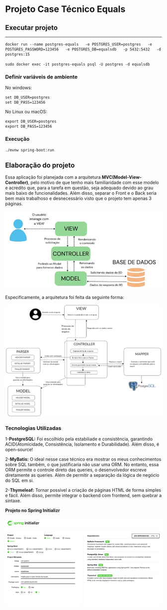 # Projeto Case Técnico Equals

## Executar projeto

---

    docker run --name postgres-equals   -e POSTGRES_USER=postgres   -e POSTGRES_PASSWORD=123456   -e POSTGRES_DB=equalsdb   -p 5432:5432   -d postgres:15

    sudo docker exec -it postgres-equals psql -U postgres -d equalsdb

### Definir variáveis de ambiente

No windows:
```
set DB_USER=postgres
set DB_PASS=123456
```

No Linux ou macOS:
```
export DB_USER=postgres
export DB_PASS=123456
```


### Execução

    ./mvnw spring-boot:run



## Elaboração do projeto

Essa aplicação foi planejada com a arquitetura **MVC(Model-View-Controller)**, pelo motivo de que tenho mais familiaridade com esse modelo e acredito que, para a tarefa em questão, seja adequado devido ao grau mais baixo de funcionalidades. Além disso, separar o Front e o Back seria bem mais trabalhoso e desnecessário visto que o projeto tem apenas 3 páginas. 

![](./Documentacao/Fotos/modeloMVC.png)

Especificamente, a arquitetura foi feita da seguinte forma:

![](./Documentacao/Fotos/diagramaSequencia.png)


### Tecnologias Utilizadas

1-**PostgreSQL:** Foi escolhido pela estabiliade e consistência, garantindo ACID(Atomicidade, Consistência, Isolamento e Durabilidade). Além disso, é open-source!

2-**MyBatis:** O ideal nesse case técnico era mostrar os meus conhecimentos sobre SQL também, o que justificaria não usar uma ORM. No entanto, essa ORM permite o controle direto das queries, o desenvolvedor escreve diretamente as queries. Além de permitir a separação da lógica de negócio do SQL em si.

2-**Thymeleaf:** Tornar possível a criação de páginas HTML de forma simples e fácil. Além disso, permite integrar o backend com frontend, sem quebrar a sintaxe.

**Projeto no Spring Initializr**

![](./Documentacao/Fotos/criacaoInitializr.png)
